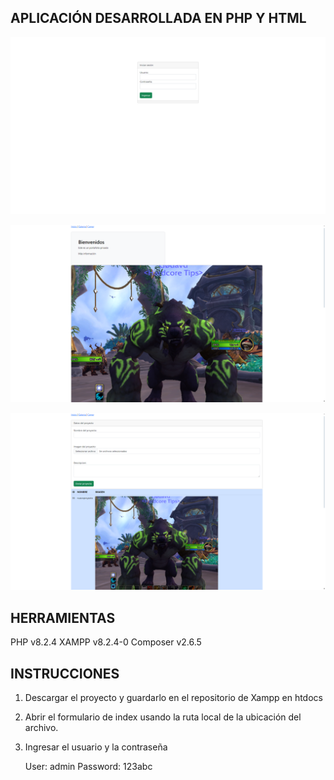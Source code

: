 ## APLICACIÓN DESARROLLADA EN PHP Y HTML

![Formulario del login](screenshots/Login.png)

![Formulario de Inicio](screenshots/Inicio.png)

![Formulario de la galeria](screenshots/Galeria.png)


## HERRAMIENTAS

PHP v8.2.4
XAMPP v8.2.4-0
Composer v2.6.5


## INSTRUCCIONES
1. Descargar el proyecto y guardarlo en el repositorio de Xampp en htdocs

2. Abrir el formulario de index usando la ruta local de la ubicación del archivo.

3. Ingresar el usuario y la contraseña

    User: admin
    Password: 123abc
